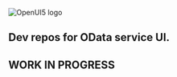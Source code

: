 ![OpenUI5 logo](http://openui5.org/images/OpenUI5_new_big_side.png)

## Dev repos for OData service UI. 

## WORK IN PROGRESS